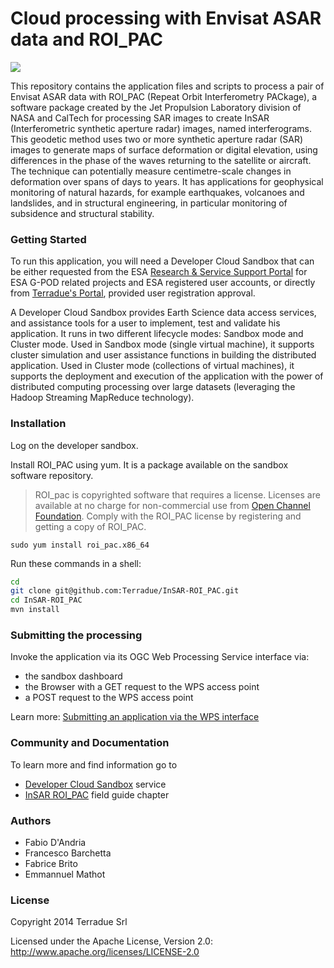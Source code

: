 Cloud processing with Envisat ASAR data and ROI_PAC
=

<a href="http://dx.doi.org/10.5281/zenodo.10015"><img src="https://zenodo.org/badge/doi/10.5281/zenodo.10015.png"></a>

This repository contains the application files and scripts to process a pair of Envisat ASAR data with ROI_PAC (Repeat Orbit Interferometry PACkage), a software package created by the Jet Propulsion Laboratory division of NASA and CalTech for processing SAR images to create InSAR (Interferometric synthetic aperture radar) images, named interferograms. This geodetic method uses two or more synthetic aperture radar (SAR) images to generate maps of surface deformation or digital elevation, using differences in the phase of the waves returning to the satellite or aircraft. The technique can potentially measure centimetre-scale changes in deformation over spans of days to years. It has applications for geophysical monitoring of natural hazards, for example earthquakes, volcanoes and landslides, and in structural engineering, in particular monitoring of subsidence and structural stability.

### Getting Started 

To run this application, you will need a Developer Cloud Sandbox that can be either requested from the ESA [Research & Service Support Portal](http://eogrid.esrin.esa.int/cloudtoolbox/) for ESA G-POD related projects and ESA registered user accounts, or directly from [Terradue's Portal](http://www.terradue.com/partners), provided user registration approval. 

A Developer Cloud Sandbox provides Earth Science data access services, and assistance tools for a user to implement, test and validate his application.
It runs in two different lifecycle modes: Sandbox mode and Cluster mode. 
Used in Sandbox mode (single virtual machine), it supports cluster simulation and user assistance functions in building the distributed application.
Used in Cluster mode (collections of virtual machines), it supports the deployment and execution of the application with the power of distributed computing processing over large datasets (leveraging the Hadoop Streaming MapReduce technology). 

### Installation 

Log on the developer sandbox.

Install ROI_PAC using yum. It is a package available on the sandbox software repository.

> ROI_pac is copyrighted software that requires a license. Licenses are available at no charge for non-commercial use from [Open Channel Foundation](http://www.openchannelfoundation.org/projects/ROI_PAC). Comply with the ROI\_PAC license by registering and getting a copy of ROI_PAC.

```
sudo yum install roi_pac.x86_64
```

Run these commands in a shell:

```bash
cd
git clone git@github.com:Terradue/InSAR-ROI_PAC.git
cd InSAR-ROI_PAC
mvn install
```

### Submitting the processing

Invoke the application via its OGC Web Processing Service interface via:

* the sandbox dashboard
* the Browser with a GET request to the WPS access point
* a POST request to the WPS access point

Learn more: [Submitting an application via the WPS interface](http://docs.terradue.com/developer/faq/wps) 


### Community and Documentation

To learn more and find information go to 

* [Developer Cloud Sandbox](http://docs.terradue.com/developer) service 
* [InSAR ROI_PAC](http://docs.terradue.com/developer/field/insar/tp_roi_pac) field guide chapter

### Authors

* Fabio D'Andria
* Francesco Barchetta
* Fabrice Brito
* Emmannuel Mathot

### License

Copyright 2014 Terradue Srl

Licensed under the Apache License, Version 2.0: http://www.apache.org/licenses/LICENSE-2.0


